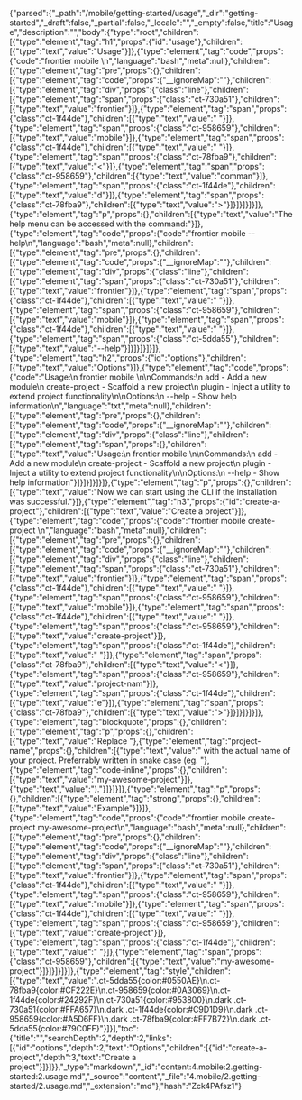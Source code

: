 {"parsed":{"_path":"/mobile/getting-started/usage","_dir":"getting-started","_draft":false,"_partial":false,"_locale":"","_empty":false,"title":"Usage","description":"","body":{"type":"root","children":[{"type":"element","tag":"h1","props":{"id":"usage"},"children":[{"type":"text","value":"Usage"}]},{"type":"element","tag":"code","props":{"code":"frontier mobile <command>\n","language":"bash","meta":null},"children":[{"type":"element","tag":"pre","props":{},"children":[{"type":"element","tag":"code","props":{"__ignoreMap":""},"children":[{"type":"element","tag":"div","props":{"class":"line"},"children":[{"type":"element","tag":"span","props":{"class":"ct-730a51"},"children":[{"type":"text","value":"frontier"}]},{"type":"element","tag":"span","props":{"class":"ct-1f44de"},"children":[{"type":"text","value":" "}]},{"type":"element","tag":"span","props":{"class":"ct-958659"},"children":[{"type":"text","value":"mobile"}]},{"type":"element","tag":"span","props":{"class":"ct-1f44de"},"children":[{"type":"text","value":" "}]},{"type":"element","tag":"span","props":{"class":"ct-78fba9"},"children":[{"type":"text","value":"<"}]},{"type":"element","tag":"span","props":{"class":"ct-958659"},"children":[{"type":"text","value":"comman"}]},{"type":"element","tag":"span","props":{"class":"ct-1f44de"},"children":[{"type":"text","value":"d"}]},{"type":"element","tag":"span","props":{"class":"ct-78fba9"},"children":[{"type":"text","value":">"}]}]}]}]}]},{"type":"element","tag":"p","props":{},"children":[{"type":"text","value":"The help menu can be accessed with the command:"}]},{"type":"element","tag":"code","props":{"code":"frontier mobile --help\n","language":"bash","meta":null},"children":[{"type":"element","tag":"pre","props":{},"children":[{"type":"element","tag":"code","props":{"__ignoreMap":""},"children":[{"type":"element","tag":"div","props":{"class":"line"},"children":[{"type":"element","tag":"span","props":{"class":"ct-730a51"},"children":[{"type":"text","value":"frontier"}]},{"type":"element","tag":"span","props":{"class":"ct-1f44de"},"children":[{"type":"text","value":" "}]},{"type":"element","tag":"span","props":{"class":"ct-958659"},"children":[{"type":"text","value":"mobile"}]},{"type":"element","tag":"span","props":{"class":"ct-1f44de"},"children":[{"type":"text","value":" "}]},{"type":"element","tag":"span","props":{"class":"ct-5dda55"},"children":[{"type":"text","value":"--help"}]}]}]}]}]},{"type":"element","tag":"h2","props":{"id":"options"},"children":[{"type":"text","value":"Options"}]},{"type":"element","tag":"code","props":{"code":"Usage:\n  frontier mobile <command>\n\nCommands:\n    add              -  Add a new module\n    create-project   -  Scaffold a new project\n    plugin           -  Inject a utility to extend project functionality\n\nOptions:\n    --help           -  Show help information\n","language":"txt","meta":null},"children":[{"type":"element","tag":"pre","props":{},"children":[{"type":"element","tag":"code","props":{"__ignoreMap":""},"children":[{"type":"element","tag":"div","props":{"class":"line"},"children":[{"type":"element","tag":"span","props":{},"children":[{"type":"text","value":"Usage:\n  frontier mobile <command>\n\nCommands:\n    add              -  Add a new module\n    create-project   -  Scaffold a new project\n    plugin           -  Inject a utility to extend project functionality\n\nOptions:\n    --help           -  Show help information"}]}]}]}]}]},{"type":"element","tag":"p","props":{},"children":[{"type":"text","value":"Now we can start using the CLI if the installation was successful."}]},{"type":"element","tag":"h3","props":{"id":"create-a-project"},"children":[{"type":"text","value":"Create a project"}]},{"type":"element","tag":"code","props":{"code":"frontier mobile create-project <project-name>\n","language":"bash","meta":null},"children":[{"type":"element","tag":"pre","props":{},"children":[{"type":"element","tag":"code","props":{"__ignoreMap":""},"children":[{"type":"element","tag":"div","props":{"class":"line"},"children":[{"type":"element","tag":"span","props":{"class":"ct-730a51"},"children":[{"type":"text","value":"frontier"}]},{"type":"element","tag":"span","props":{"class":"ct-1f44de"},"children":[{"type":"text","value":" "}]},{"type":"element","tag":"span","props":{"class":"ct-958659"},"children":[{"type":"text","value":"mobile"}]},{"type":"element","tag":"span","props":{"class":"ct-1f44de"},"children":[{"type":"text","value":" "}]},{"type":"element","tag":"span","props":{"class":"ct-958659"},"children":[{"type":"text","value":"create-project"}]},{"type":"element","tag":"span","props":{"class":"ct-1f44de"},"children":[{"type":"text","value":" "}]},{"type":"element","tag":"span","props":{"class":"ct-78fba9"},"children":[{"type":"text","value":"<"}]},{"type":"element","tag":"span","props":{"class":"ct-958659"},"children":[{"type":"text","value":"project-nam"}]},{"type":"element","tag":"span","props":{"class":"ct-1f44de"},"children":[{"type":"text","value":"e"}]},{"type":"element","tag":"span","props":{"class":"ct-78fba9"},"children":[{"type":"text","value":">"}]}]}]}]}]},{"type":"element","tag":"blockquote","props":{},"children":[{"type":"element","tag":"p","props":{},"children":[{"type":"text","value":"Replace "},{"type":"element","tag":"project-name","props":{},"children":[{"type":"text","value":" with the actual name of your project. Preferrably written in snake case (eg. "},{"type":"element","tag":"code-inline","props":{},"children":[{"type":"text","value":"my-awesome-project"}]},{"type":"text","value":")."}]}]}]},{"type":"element","tag":"p","props":{},"children":[{"type":"element","tag":"strong","props":{},"children":[{"type":"text","value":"Example"}]}]},{"type":"element","tag":"code","props":{"code":"frontier mobile create-project my-awesome-project\n","language":"bash","meta":null},"children":[{"type":"element","tag":"pre","props":{},"children":[{"type":"element","tag":"code","props":{"__ignoreMap":""},"children":[{"type":"element","tag":"div","props":{"class":"line"},"children":[{"type":"element","tag":"span","props":{"class":"ct-730a51"},"children":[{"type":"text","value":"frontier"}]},{"type":"element","tag":"span","props":{"class":"ct-1f44de"},"children":[{"type":"text","value":" "}]},{"type":"element","tag":"span","props":{"class":"ct-958659"},"children":[{"type":"text","value":"mobile"}]},{"type":"element","tag":"span","props":{"class":"ct-1f44de"},"children":[{"type":"text","value":" "}]},{"type":"element","tag":"span","props":{"class":"ct-958659"},"children":[{"type":"text","value":"create-project"}]},{"type":"element","tag":"span","props":{"class":"ct-1f44de"},"children":[{"type":"text","value":" "}]},{"type":"element","tag":"span","props":{"class":"ct-958659"},"children":[{"type":"text","value":"my-awesome-project"}]}]}]}]}]},{"type":"element","tag":"style","children":[{"type":"text","value":".ct-5dda55{color:#0550AE}\n.ct-78fba9{color:#CF222E}\n.ct-958659{color:#0A3069}\n.ct-1f44de{color:#24292F}\n.ct-730a51{color:#953800}\n.dark .ct-730a51{color:#FFA657}\n.dark .ct-1f44de{color:#C9D1D9}\n.dark .ct-958659{color:#A5D6FF}\n.dark .ct-78fba9{color:#FF7B72}\n.dark .ct-5dda55{color:#79C0FF}"}]}],"toc":{"title":"","searchDepth":2,"depth":2,"links":[{"id":"options","depth":2,"text":"Options","children":[{"id":"create-a-project","depth":3,"text":"Create a project"}]}]}},"_type":"markdown","_id":"content:4.mobile:2.getting-started:2.usage.md","_source":"content","_file":"4.mobile/2.getting-started/2.usage.md","_extension":"md"},"hash":"Zck4PAfsz1"}